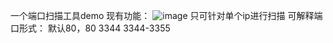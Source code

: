 一个端口扫描工具demo
现有功能：
![image](https://github.com/cjb12/YPortScan/assets/96485945/8ac90f93-ab87-46ab-a4bc-4b6cfc551bc8)
只可针对单个ip进行扫描
可解释端口形式：
默认80，80
3344
3344-3355

